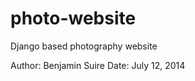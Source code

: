 photo-website
=============

Django based photography website

Author: Benjamin Suire
Date: July 12, 2014

